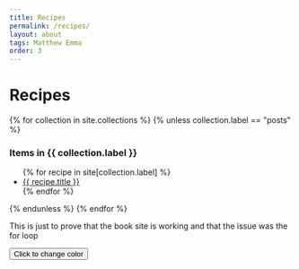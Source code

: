 ```yaml
---
title: Recipes
permalink: /recipes/
layout: about
tags: Matthew Emma
order: 3
---
```

<html>
  <body>
    <script src="../assets/js/button.js"></script>
    <h1>Recipes</h1>
    <div>
      {% for collection in site.collections %}
        {% unless collection.label == "posts" %}
          <h3 class="post-meta">
            Items in {{ collection.label }}
          </h3>
          <ul>
            {% for recipe in site[collection.label] %}
              <li><a href="{{ recipe.url }}">{{ recipe.title }}</a></li>
            {% endfor %}
          </ul>
        {% endunless %}
      {% endfor %}
    </div>
    <p>This is just to prove that the book site is working and that the issue was the for loop</p>
    <button class="button">Click to change color</button>
  </body>
</html>
